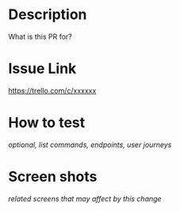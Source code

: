 # Description
What is this PR for?


# Issue Link
https://trello.com/c/xxxxxx


# How to test
*optional, list commands, endpoints, user journeys*


# Screen shots
*related screens that may affect by this change*


